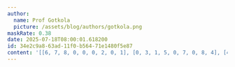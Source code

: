 ```yaml
---
author:
  name: Prof Gotkola
  picture: /assets/blog/authors/gotkola.png
maskRate: 0.38
date: 2025-07-18T08:00:01.618200
id: 34e2c9a8-63ad-11f0-b564-71e1480f5e87
content: '[[6, 7, 8, 0, 0, 0, 2, 0, 1], [0, 3, 1, 5, 0, 7, 0, 8, 4], [4, 0, 0, 8, 6, 1, 0, 3, 7], [3, 8, 7, 6, 1, 0, 0, 0, 5], [0, 2, 0, 0, 7, 0, 3, 1, 6], [1, 4, 6, 0, 5, 2, 8, 0, 0], [8, 0, 4, 7, 0, 0, 5, 6, 0], [7, 9, 5, 0, 0, 6, 0, 0, 3], [2, 6, 3, 0, 4, 0, 7, 9, 8]]'
---
```

